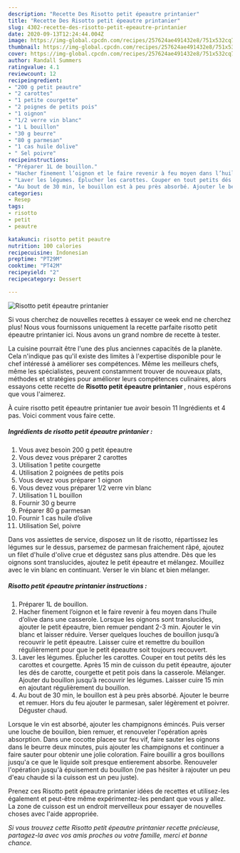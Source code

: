 ```yaml
---
description: "Recette Des Risotto petit épeautre printanier"
title: "Recette Des Risotto petit épeautre printanier"
slug: 4302-recette-des-risotto-petit-epeautre-printanier
date: 2020-09-13T12:24:44.004Z
image: https://img-global.cpcdn.com/recipes/257624ae491432e8/751x532cq70/risotto-petit-epeautre-printanier-photo-principale-de-la-recette.jpg
thumbnail: https://img-global.cpcdn.com/recipes/257624ae491432e8/751x532cq70/risotto-petit-epeautre-printanier-photo-principale-de-la-recette.jpg
cover: https://img-global.cpcdn.com/recipes/257624ae491432e8/751x532cq70/risotto-petit-epeautre-printanier-photo-principale-de-la-recette.jpg
author: Randall Summers
ratingvalue: 4.1
reviewcount: 12
recipeingredient:
- "200 g petit peautre"
- "2 carottes"
- "1 petite courgette"
- "2 poignes de petits pois"
- "1 oignon"
- "1/2 verre vin blanc"
- "1 L bouillon"
- "30 g beurre"
- "80 g parmesan"
- "1 cas huile dolive"
- " Sel poivre"
recipeinstructions:
- "Préparer 1L de bouillon."
- "Hacher finement l’oignon et le faire revenir à feu moyen dans l’huile d’olive dans une casserole. Lorsque les oignons sont translucides, ajouter le petit épeautre, bien remuer pendant 2-3 min. Ajouter le vin blanc et laisser réduire. Verser quelques louches de bouillon jusqu’à recouvrir le petit épeautre. Laisser cuire et remettre du bouillon régulièrement pour que le petit épeautre soit toujours recouvert."
- "Laver les légumes. Éplucher les carottes. Couper en tout petits dés les carottes et courgette. Après 15 min de cuisson du petit épeautre, ajouter les dés de carotte, courgette et petit pois dans la casserole. Mélanger. Ajouter du bouillon jusqu’à recouvrir les légumes. Laisser cuire 15 min en ajoutant régulièrement du bouillon."
- "Au bout de 30 min, le bouillon est à peu près absorbé. Ajouter le beurre et remuer. Hors du feu ajouter le parmesan, saler légèrement et poivrer. Déguster chaud."
categories:
- Resep
tags:
- risotto
- petit
- peautre

katakunci: risotto petit peautre 
nutrition: 100 calories
recipecuisine: Indonesian
preptime: "PT29M"
cooktime: "PT42M"
recipeyield: "2"
recipecategory: Dessert

---
```



![Risotto petit épeautre printanier](https://img-global.cpcdn.com/recipes/257624ae491432e8/751x532cq70/risotto-petit-epeautre-printanier-photo-principale-de-la-recette.jpg)

Si vous cherchez de nouvelles recettes à essayer ce week end ne cherchez plus! Nous vous fournissons uniquement la recette parfaite risotto petit épeautre printanier ici. Nous avons un grand nombre de recette à tester.

La cuisine pourrait être l'une des plus anciennes capacités de la planète. Cela n'indique pas qu'il existe des limites à l'expertise disponible pour le chef intéressé à améliorer ses compétences. Même les meilleurs chefs, même les spécialistes, peuvent constamment trouver de nouveaux plats, méthodes et stratégies pour améliorer leurs compétences culinaires, alors essayons cette recette de <strong> Risotto petit épeautre printanier </strong>, nous espérons que vous l'aimerez.

<!--inarticleads1-->

À cuire risotto petit épeautre printanier tue avoir besoin 11 Ingrédients et 4 pas. Voici comment vous faire cette.

##### Ingrédients de risotto petit épeautre printanier :

1. Vous avez besoin 200 g petit épeautre
1. Vous devez vous préparer 2 carottes
1. Utilisation 1 petite courgette
1. Utilisation 2 poignées de petits pois
1. Vous devez vous préparer 1 oignon
1. Vous devez vous préparer 1/2 verre vin blanc
1. Utilisation 1 L bouillon
1. Fournir 30 g beurre
1. Préparer 80 g parmesan
1. Fournir 1 cas huile d’olive
1. Utilisation  Sel, poivre


Dans vos assiettes de service, disposez un lit de risotto, répartissez les légumes sur le dessus, parsemez de parmesan fraichement râpé, ajoutez un filet d&#39;huile d&#39;olive crue et dégustez sans plus attendre. Dès que les oignons sont translucides, ajoutez le petit épeautre et mélangez. Mouillez avec le vin blanc en continuant. Verser le vin blanc et bien mélanger. 

<!--inarticleads2-->

##### Risotto petit épeautre printanier instructions :

1. Préparer 1L de bouillon.
1. Hacher finement l’oignon et le faire revenir à feu moyen dans l’huile d’olive dans une casserole. Lorsque les oignons sont translucides, ajouter le petit épeautre, bien remuer pendant 2-3 min. Ajouter le vin blanc et laisser réduire. Verser quelques louches de bouillon jusqu’à recouvrir le petit épeautre. Laisser cuire et remettre du bouillon régulièrement pour que le petit épeautre soit toujours recouvert.
1. Laver les légumes. Éplucher les carottes. Couper en tout petits dés les carottes et courgette. Après 15 min de cuisson du petit épeautre, ajouter les dés de carotte, courgette et petit pois dans la casserole. Mélanger. Ajouter du bouillon jusqu’à recouvrir les légumes. Laisser cuire 15 min en ajoutant régulièrement du bouillon.
1. Au bout de 30 min, le bouillon est à peu près absorbé. Ajouter le beurre et remuer. Hors du feu ajouter le parmesan, saler légèrement et poivrer. Déguster chaud.


Lorsque le vin est absorbé, ajouter les champignons émincés. Puis verser une louche de bouillon, bien remuer, et renouveler l&#39;opération après absorption. Dans une cocotte placee sur feu vif, faire sauter les oignons dans le beurre deux minutes, puis ajouter les champignons et continuer a faire sauter pour obtenir une jolie coloration. Faire bouillir a gros bouillons jusqu&#39;a ce que le liquide soit presque entierement absorbe. Renouveler l&#39;opération jusqu&#39;à épuisement du bouillon (ne pas hésiter à rajouter un peu d&#39;eau chaude si la cuisson est un peu juste). 

<!--inarticleads1-->

<p>
Prenez ces Risotto petit épeautre printanier idées de recettes et utilisez-les également et peut-être même expérimentez-les pendant que vous y allez. La zone de cuisson est un endroit merveilleux pour essayer de nouvelles choses avec l'aide appropriée.
</p>

<p>
<i>Si vous trouvez cette Risotto petit épeautre printanier recette précieuse, partagez-la avec vos amis proches ou votre famille, merci et bonne chance.</i>
</p>
